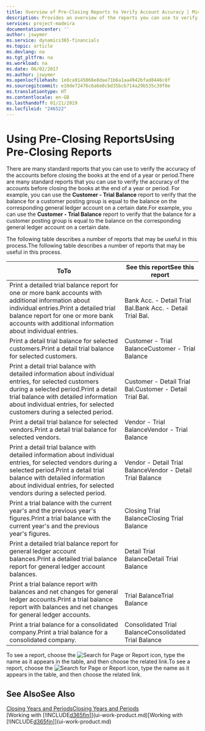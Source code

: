 ```yaml
---
title: Overview of Pre-Closing Reports to Verify Account Accuracy | Microsoft Docs
description: Provides an overview of the reports you can use to verify the accuracy of accounts before closing the books at the end of a year or period.
services: project-madeira
documentationcenter: ''
author: jswymer
ms.service: dynamics365-financials
ms.topic: article
ms.devlang: na
ms.tgt_pltfrm: na
ms.workload: na
ms.date: 06/02/2017
ms.author: jswymer
ms.openlocfilehash: 1e8ca9145066e8dae71b6a1aa4942bfad8446c8f
ms.sourcegitcommit: e10de72476c6a6e0cbd35bcb714a29b535c39f0e
ms.translationtype: HT
ms.contentlocale: en-GB
ms.lasthandoff: 01/21/2019
ms.locfileid: "246522"
---
```

# <a name="using-pre-closing-reports"></a><span data-ttu-id="ef2c5-103">Using Pre-Closing Reports</span><span class="sxs-lookup"><span data-stu-id="ef2c5-103">Using Pre-Closing Reports</span></span>
<span data-ttu-id="ef2c5-104">There are many standard reports that you can use to verify the accuracy of the accounts before closing the books at the end of a year or period.</span><span class="sxs-lookup"><span data-stu-id="ef2c5-104">There are many standard reports that you can use to verify the accuracy of the accounts before closing the books at the end of a year or period.</span></span> <span data-ttu-id="ef2c5-105">For example, you can use the **Customer - Trial Balance** report to verify that the balance for a customer posting group is equal to the balance on the corresponding general ledger account on a certain date.</span><span class="sxs-lookup"><span data-stu-id="ef2c5-105">For example, you can use the **Customer - Trial Balance** report to verify that the balance for a customer posting group is equal to the balance on the corresponding general ledger account on a certain date.</span></span>

<span data-ttu-id="ef2c5-106">The following table describes a number of reports that may be useful in this process.</span><span class="sxs-lookup"><span data-stu-id="ef2c5-106">The following table describes a number of reports that may be useful in this process.</span></span>

| <span data-ttu-id="ef2c5-107">To</span><span class="sxs-lookup"><span data-stu-id="ef2c5-107">To</span></span> | <span data-ttu-id="ef2c5-108">See this report</span><span class="sxs-lookup"><span data-stu-id="ef2c5-108">See this report</span></span> |
| --- | --- |
| <span data-ttu-id="ef2c5-109">Print a detailed trial balance report for one or more bank accounts with additional information about individual entries.</span><span class="sxs-lookup"><span data-stu-id="ef2c5-109">Print a detailed trial balance report for one or more bank accounts with additional information about individual entries.</span></span> |<span data-ttu-id="ef2c5-110">Bank Acc. - Detail Trial Bal.</span><span class="sxs-lookup"><span data-stu-id="ef2c5-110">Bank Acc. - Detail Trial Bal.</span></span> |
| <span data-ttu-id="ef2c5-111">Print a detail trial balance for selected customers.</span><span class="sxs-lookup"><span data-stu-id="ef2c5-111">Print a detail trial balance for selected customers.</span></span> |<span data-ttu-id="ef2c5-112">Customer - Trial Balance</span><span class="sxs-lookup"><span data-stu-id="ef2c5-112">Customer - Trial Balance</span></span> |
| <span data-ttu-id="ef2c5-113">Print a detail trial balance with detailed information about individual entries, for selected customers during a selected period.</span><span class="sxs-lookup"><span data-stu-id="ef2c5-113">Print a detail trial balance with detailed information about individual entries, for selected customers during a selected period.</span></span> |<span data-ttu-id="ef2c5-114">Customer - Detail Trial Bal.</span><span class="sxs-lookup"><span data-stu-id="ef2c5-114">Customer - Detail Trial Bal.</span></span> |
| <span data-ttu-id="ef2c5-115">Print a detail trial balance for selected vendors.</span><span class="sxs-lookup"><span data-stu-id="ef2c5-115">Print a detail trial balance for selected vendors.</span></span> |<span data-ttu-id="ef2c5-116">Vendor - Trial Balance</span><span class="sxs-lookup"><span data-stu-id="ef2c5-116">Vendor - Trial Balance</span></span> |
| <span data-ttu-id="ef2c5-117">Print a detail trial balance with detailed information about individual entries, for selected vendors during a selected period.</span><span class="sxs-lookup"><span data-stu-id="ef2c5-117">Print a detail trial balance with detailed information about individual entries, for selected vendors during a selected period.</span></span> |<span data-ttu-id="ef2c5-118">Vendor - Detail Trial Balance</span><span class="sxs-lookup"><span data-stu-id="ef2c5-118">Vendor - Detail Trial Balance</span></span> |
| <span data-ttu-id="ef2c5-119">Print a trial balance with the current year's and the previous year's figures.</span><span class="sxs-lookup"><span data-stu-id="ef2c5-119">Print a trial balance with the current year's and the previous year's figures.</span></span> |<span data-ttu-id="ef2c5-120">Closing Trial Balance</span><span class="sxs-lookup"><span data-stu-id="ef2c5-120">Closing Trial Balance</span></span> |
| <span data-ttu-id="ef2c5-121">Print a detailed trial balance report for general ledger account balances.</span><span class="sxs-lookup"><span data-stu-id="ef2c5-121">Print a detailed trial balance report for general ledger account balances.</span></span> |<span data-ttu-id="ef2c5-122">Detail Trial Balance</span><span class="sxs-lookup"><span data-stu-id="ef2c5-122">Detail Trial Balance</span></span> |
| <span data-ttu-id="ef2c5-123">Print a trial balance report with balances and net changes for general ledger accounts.</span><span class="sxs-lookup"><span data-stu-id="ef2c5-123">Print a trial balance report with balances and net changes for general ledger accounts.</span></span> |<span data-ttu-id="ef2c5-124">Trial Balance</span><span class="sxs-lookup"><span data-stu-id="ef2c5-124">Trial Balance</span></span> |
| <span data-ttu-id="ef2c5-125">Print a trial balance for a consolidated company.</span><span class="sxs-lookup"><span data-stu-id="ef2c5-125">Print a trial balance for a consolidated company.</span></span> |<span data-ttu-id="ef2c5-126">Consolidated Trial Balance</span><span class="sxs-lookup"><span data-stu-id="ef2c5-126">Consolidated Trial Balance</span></span> |

<span data-ttu-id="ef2c5-127">To see a report, choose the ![Search for Page or Report](media/ui-search/search_small.png "Search for Page or Report icon") icon, type the name as it appears in the table, and then choose the related link.</span><span class="sxs-lookup"><span data-stu-id="ef2c5-127">To see a report, choose the ![Search for Page or Report](media/ui-search/search_small.png "Search for Page or Report icon") icon, type the name as it appears in the table, and then choose the related link.</span></span>

## <a name="see-also"></a><span data-ttu-id="ef2c5-128">See Also</span><span class="sxs-lookup"><span data-stu-id="ef2c5-128">See Also</span></span>
[<span data-ttu-id="ef2c5-129">Closing Years and Periods</span><span class="sxs-lookup"><span data-stu-id="ef2c5-129">Closing Years and Periods</span></span>](year-close-years-periods.md)  
<span data-ttu-id="ef2c5-130">[Working with [!INCLUDE[d365fin](includes/d365fin_md.md)]](ui-work-product.md)</span><span class="sxs-lookup"><span data-stu-id="ef2c5-130">[Working with [!INCLUDE[d365fin](includes/d365fin_md.md)]](ui-work-product.md)</span></span>

